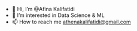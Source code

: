 - 👋 Hi, I’m @Afina Kalifatidi
- 👀 I’m interested in Data Science & ML
- 📫 How to reach me athenakalifatidi@gmail.com


<!---
Afina78/Afina78 is a ✨ special ✨ repository because its `README.md` (this file) appears on your GitHub profile.
You can click the Preview link to take a look at your changes.
--->
